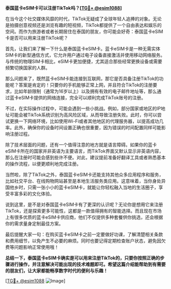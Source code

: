 **泰国蓝卡eSIM卡可以注册TikTok吗？[[TG💪+ @esim1088](https://t.me/s/esim1088)]**

在当今这个社交媒体风靡的时代，TikTok无疑成了全球年轻人追捧的对象。无论是拍摄创意视频还是浏览有趣的短视频，TikTok都提供了一个自由表达和娱乐的空间。而作为旅游者或者长期居住在泰国的朋友，你可能会好奇：泰国蓝卡eSIM卡是否可以用来注册TikTok呢？

首先，让我们来了解一下什么是泰国蓝卡eSIM卡。蓝卡eSIM卡是一种无需实体SIM卡的新型通信方式，它允许用户通过电子设备直接激活并使用移动网络服务。与传统的物理SIM卡相比，eSIM卡更加便捷，尤其适合那些经常更换设备或需要频繁切换国家的人群。

那么问题来了，既然蓝卡eSIM卡能连接到互联网，那它是否具备注册TikTok的功能呢？答案是肯定的！只要你的手机能够正常上网，并且符合TikTok的注册要求，比如年龄限制（通常为16岁以上）以及拥有有效的电子邮件地址等，那么通过蓝卡eSIM卡提供的网络连接，完全可以顺利完成TikTok账号的注册。

不过，在实际操作过程中，可能会遇到一些小挑战。例如，部分国家或地区的IP地址可能会被TikTok系统识别为高风险区域，从而导致注册失败。此时，你可以尝试更换一下网络环境，比如使用Wi-Fi或者其他地区的代理服务器，以提高成功几率。此外，确保你的设备时间设置正确也很重要，因为错误的时间配置同样可能影响注册过程。

除了技术层面的问题，还有一个值得注意的地方就是语言障碍。如果你的蓝卡eSIM卡所在的国家并非英语为主要语言，而TikTok界面又默认显示非英语内容，那么在注册时可能会感到些许不便。对此，建议提前准备好翻译工具或者熟悉基本的操作流程，以便更顺利地完成注册。

当然啦，除了TikTok之外，泰国蓝卡eSIM卡还能支持其他众多应用程序和服务，比如社交平台、在线购物网站甚至是本地生活服务类应用。这意味着，当你身处异国他乡时，只需一张小小的蓝卡eSIM卡，就能让你轻松融入当地的生活圈子，享受丰富多彩的文化体验。

说到这里，是不是对泰国蓝卡eSIM卡有了更深的认识呢？无论你是想用它来注册TikTok，还是探索更多可能性，这都是一款值得拥有的智能选择。而且现在市场上有很多优质的蓝卡eSIM卡供应商，他们不仅提供多种套餐供你挑选，还会根据你的需求量身定制最佳方案。

最后提醒大家一句：在购买蓝卡eSIM卡之前一定要做好功课，了解清楚相关条款和费用细节，以免产生不必要的麻烦。同时也要记得定期检查账户状态，避免因欠费等问题影响正常使用哦！

**总结一下，泰国蓝卡eSIM卡确实是可以用来注册TikTok的，只要你按照正确的步骤进行操作，并注意解决可能出现的技术难题即可。希望这篇介绍能帮助到有需要的朋友们，让大家都能畅享数字时代的便利与乐趣！**

[[TG💪+ @esim1088](https://t.me/s/esim1088) ![Image](https://i.postimg.cc/4NQfJmqS/Snipaste-2025-05-13-00-14-12.png)]